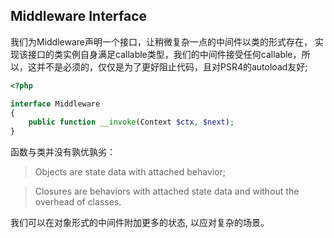 ## Middleware Interface

我们为Middleware声明一个接口，让稍微复杂一点的中间件以类的形式存在， 实现该接口的类实例自身满足callable类型，我们的中间件接受任何callable，所以，这并不是必须的，仅仅是为了更好阻止代码，且对PSR4的autoload友好;

```php
<?php

interface Middleware
{
    public function __invoke(Context $ctx, $next);
}
```

函数与类并没有孰优孰劣：

> Objects are state data with attached behavior; 

> Closures are behaviors with attached state data and without the overhead of classes.

我们可以在对象形式的中间件附加更多的状态, 以应对复杂的场景。
